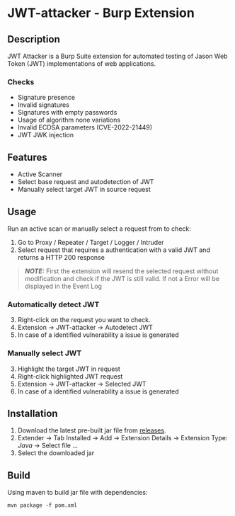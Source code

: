 # JWT-attacker - Burp Extension
## Description
JWT Attacker is a Burp Suite extension for automated testing of Jason Web Token (JWT) implementations of web applications. 

### Checks
- Signature presence
- Invalid signatures
- Signatures with empty passwords
- Usage of algorithm none variations
- Invalid ECDSA parameters (CVE-2022-21449)
- JWT JWK injection

## Features
- Active Scanner
- Select base request and autodetection of JWT
- Manually select target JWT in source request

## Usage
Run an active scan or manually select a request from to check:

1. Go to  Proxy / Repeater / Target / Logger / Intruder
2. Select request that requires a authentication with a valid JWT and returns a HTTP 200 response
> **_NOTE:_** First the extension will resend the selected request without modification and check if the JWT is still valid. If not a Error will be displayed in the Event Log

### Automatically detect JWT
3. Right-click on the request you want to check.
4. Extension -> JWT-attacker -> Autodetect JWT
5. In case of a identified vulnerability a issue is generated

### Manually select JWT
3. Highlight the target JWT in request
4. Right-click highlighted JWT request
5. Extension -> JWT-attacker -> Selected JWT
6. In case of a identified vulnerability a issue is generated

## Installation
1. Download the latest pre-built jar file from [releases](https://github.com/CompassSecurity/jwt-attacker/releases).
2. Extender -> Tab Installed -> Add -> Extension Details -> Extension Type: *Java* -> Select file ...
3. Select the downloaded jar

## Build
Using maven to build jar file with dependencies:
```shell
mvn package -f pom.xml
```